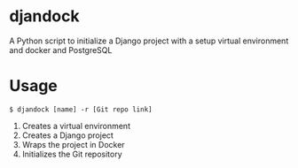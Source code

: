 # djandock

A Python script to initialize a Django project with a setup virtual environment and docker and PostgreSQL

# Usage

```Shell
$ djandock [name] -r [Git repo link]
```

1. Creates a virtual environment
2. Creates a Django project
3. Wraps the project in Docker
4. Initializes the Git repository
